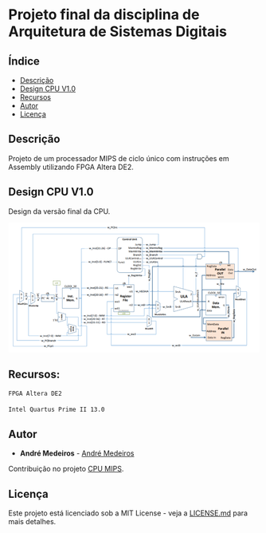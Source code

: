 # Projeto final da disciplina de Arquitetura de Sistemas Digitais


## Índice
- [Descrição](#Descrição)
- [Design CPU V1.0](#Design-CPU-V1.0)
- [Recursos](#Recursos)
- [Autor](#Autor)
- [Licença](#Licença)

## Descrição

Projeto de um processador MIPS de ciclo único com instruções em Assembly utilizando FPGA Altera DE2.


## Design CPU V1.0
Design da versão final da CPU.

![](cpu.png)

## Recursos:

```
FPGA Altera DE2

Intel Quartus Prime II 13.0
```

## Autor

* **André Medeiros** - [André Medeiros](https://github.com/andreemedeiros)

Contribuição no projeto [CPU MIPS](https://github.com/andreemedeiros/CPU-MIPS/graphs/contributors).

## Licença

Este projeto está licenciado sob a MIT License - veja a [LICENSE.md](LICENSE.md) para mais detalhes.
